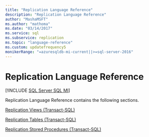 ```yaml
---
title: "Replication Language Reference"
description: "Replication Language Reference"
author: "MashaMSFT"
ms.author: "mathoma"
ms.date: "03/14/2017"
ms.service: sql
ms.subservice: replication
ms.topic: "language-reference"
ms.custom: updatefrequency5
monikerRange: "=azuresqldb-mi-current||>=sql-server-2016"
---
```

# Replication Language Reference
[!INCLUDE [SQL Server SQL MI](../../includes/applies-to-version/sql-asdbmi.md)]

  Replication Language Reference contains the following sections.  
  
 [Replication Views &#40;Transact-SQL&#41;](../../relational-databases/system-views/replication-views-transact-sql.md)  
  
 [Replication Tables &#40;Transact-SQL&#41;](../../relational-databases/system-tables/replication-tables-transact-sql.md)  
  
 [Replication Stored Procedures &#40;Transact-SQL&#41;](../../relational-databases/system-stored-procedures/replication-stored-procedures-transact-sql.md)  
  
  
